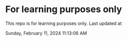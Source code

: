 # For learning purposes only
This repo is for learning purposes only.
Last updated at

Sunday, February 11, 2024 11:13:06 AM

